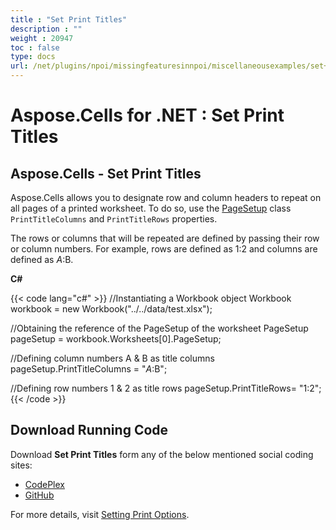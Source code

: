 ```yaml
---
title : "Set Print Titles" 
description : "" 
weight : 20947 
toc : false
type: docs
url: /net/plugins/npoi/missingfeaturesinnpoi/miscellaneousexamples/set+print+titles/
---
```


# Aspose.Cells for .NET : Set Print Titles


## Aspose.Cells - Set Print Titles

Aspose.Cells allows you to designate row and column headers to repeat on all pages of a printed worksheet. To do so, use the [PageSetup](http://www.aspose.com/docs/display/cellsnet/PageSetup) class `PrintTitleColumns` and `PrintTitleRows` properties.

The rows or columns that will be repeated are defined by passing their row or column numbers. For example, rows are defined as $1:$2 and columns are defined as $A:$B.

**C#**

{{< code lang="c#" >}}
//Instantiating a Workbook object
Workbook workbook = new Workbook("../../data/test.xlsx");

//Obtaining the reference of the PageSetup of the worksheet
PageSetup pageSetup = workbook.Worksheets[0].PageSetup;

//Defining column numbers A & B as title columns
pageSetup.PrintTitleColumns = "$A:$B";

//Defining row numbers 1 & 2 as title rows
pageSetup.PrintTitleRows= "$1:$2";
{{< /code >}}

## Download Running Code

Download **Set Print Titles** form any of the below mentioned social coding sites:

*   [CodePlex](https://asposenpoi.codeplex.com/downloads/get/1482194)
*   [GitHub](https://github.com/aspose-cells/Aspose.Cells-for-.NET/releases/download/AsposeCellsFeaturesMissinginNPOI_v1.0/Set.Print.Titles.Aspose.Cells.zip)

For more details, visit [Setting Print Options](http://www.aspose.com/docs/display/cellsnet/Setting+Print+Options).

